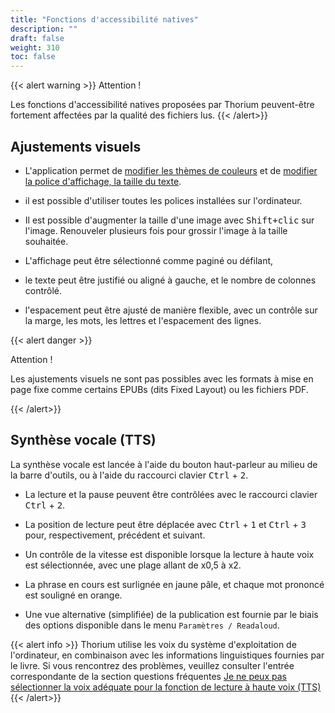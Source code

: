 ```yaml
---
title: "Fonctions d'accessibilité natives"
description: ""
draft: false
weight: 310
toc: false
---
```


{{< alert warning >}}
Attention !

Les fonctions d'accessibilité natives proposées par Thorium peuvent-être 
fortement affectées par la qualité des fichiers lus. 
{{< /alert>}}


## Ajustements visuels

- L'application permet de [modifier les thèmes de couleurs](/thorium-reader-doc/fr/210_reading/215_ReadingParameters/#th%c3%a8me) et de [modifier la police d'affichage, la taille du texte](/thorium-reader-doc/fr/210_reading/215_ReadingParameters/#texte).

- il est possible d'utiliser toutes les polices installées sur l'ordinateur.

- Il est possible d'augmenter la taille d'une image avec <kbd>Shift+clic</kbd> sur l'image. Renouveler plusieurs fois pour grossir l'image à la taille souhaitée.

- L'affichage peut être sélectionné comme paginé ou défilant, 

- le texte peut être justifié ou aligné à gauche, et le nombre de colonnes contrôlé. 

- l'espacement peut être ajusté de manière flexible, avec un contrôle sur la marge, les mots, les lettres et l'espacement des lignes. 

{{< alert danger >}}

Attention !

Les ajustements visuels ne sont pas possibles avec les formats à mise en page 
fixe comme certains EPUBs (dits <span lang="en">Fixed Layout</span>) 
ou les fichiers PDF.

{{< /alert>}}

## Synthèse vocale (TTS)

La synthèse vocale est lancée à l'aide du bouton haut-parleur au milieu de la 
barre d'outils, ou à l'aide du raccourci clavier <kbd>Ctrl</kbd> + <kbd>2</kbd>.

* La lecture et la pause peuvent être contrôlées avec le raccourci clavier 
<kbd>Ctrl</kbd> + <kbd>2</kbd>.

* La position de lecture peut être déplacée avec <kbd>Ctrl</kbd> + <kbd>1</kbd> 
et <kbd>Ctrl</kbd> + <kbd>3</kbd> pour, respectivement, précédent et suivant.

* Un contrôle de la vitesse est disponible lorsque la lecture à haute voix 
est sélectionnée, avec une plage allant de x0,5 à x2.

* La phrase en cours est surlignée en jaune pâle, et chaque mot prononcé est 
souligné en orange.

* Une vue alternative (simplifiée) de la publication est fournie par le biais 
des options disponible dans le menu `Paramètres / Readaloud`.

{{< alert info >}}
Thorium utilise les voix du système d'exploitation de l'ordinateur, en combinaison avec les informations linguistiques fournies par le livre. Si vous rencontrez des problèmes, veuillez consulter l'entrée correspondante de la section questions fréquentes [Je ne peux pas sélectionner la voix adéquate pour la fonction de lecture à haute voix (TTS)](../400_ressources/430_faq#TTSvoicesFR)
{{< /alert>}}